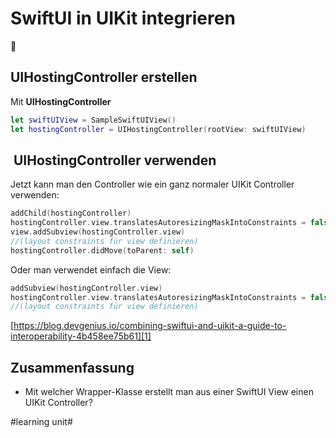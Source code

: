 # SwiftUI in UIKit integrieren
🎁

## UIHostingController erstellen

Mit **UIHostingController**

```swift
let swiftUIView = SampleSwiftUIView()
let hostingController = UIHostingController(rootView: swiftUIView)
```

##  UIHostingController verwenden
Jetzt kann man den Controller wie ein ganz normaler UIKit Controller verwenden:

```swift
addChild(hostingController)
hostingController.view.translatesAutoresizingMaskIntoConstraints = false
view.addSubview(hostingController.view)
//(layout constraints für view definieren)
hostingController.didMove(toParent: self)
```

Oder man verwendet einfach die View:

```swift
addSubview(hostingController.view)
hostingController.view.translatesAutoresizingMaskIntoConstraints = false
//(layout constraints für view definieren)
```

[https://blog.devgenius.io/combining-swiftui-and-uikit-a-guide-to-interoperability-4b458ee75b61][1]


## Zusammenfassung
- Mit welcher Wrapper-Klasse erstellt man aus einer SwiftUI View einen UIKit Controller?

[1]:	https://blog.devgenius.io/combining-swiftui-and-uikit-a-guide-to-interoperability-4b458ee75b61

#learning unit#